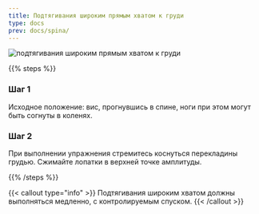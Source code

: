 ```yaml
---
title: Подтягивания широким прямым хватом к груди
type: docs
prev: docs/spina/
---
```

![подтягивания широким прямым хватом к груди](https://github.com/user-attachments/assets/4f4e3d88-4171-4d97-8858-01cafc63894f)



{{% steps %}}

### Шаг 1
Исходное положение:
вис, прогнувшись в спине, ноги при этом могут быть согнуты в коленях.

### Шаг 2
При выполнении упражнения стремитесь коснуться перекладины грудью. Сжимайте лопатки в верхней точке амплитуды.


{{% /steps %}}

{{< callout type="info" >}}
Подтягивания широким хватом должны выполняться медленно, с контролируемым спуском.
{{< /callout >}}
